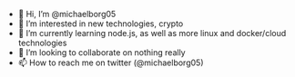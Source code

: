- 👋 Hi, I’m @michaelborg05
- 👀 I’m interested in new technologies, crypto
- 🌱 I’m currently learning node.js, as well as more linux and docker/cloud technologies 
- 💞️ I’m looking to collaborate on nothing really
- 📫 How to reach me on twitter (@michaelborg05)

<!---
michaelborg05/michaelborg05 is a ✨ special ✨ repository because its `README.md` (this file) appears on your GitHub profile.
You can click the Preview link to take a look at your changes.
--->
